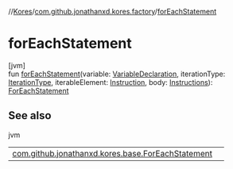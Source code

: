 //[Kores](../../index.md)/[com.github.jonathanxd.kores.factory](index.md)/[forEachStatement](for-each-statement.md)

# forEachStatement

[jvm]\
fun [forEachStatement](for-each-statement.md)(variable: [VariableDeclaration](../com.github.jonathanxd.kores.base/-variable-declaration/index.md), iterationType: [IterationType](../com.github.jonathanxd.kores.base/-iteration-type/index.md), iterableElement: [Instruction](../com.github.jonathanxd.kores/-instruction/index.md), body: [Instructions](../com.github.jonathanxd.kores/-instructions/index.md)): [ForEachStatement](../com.github.jonathanxd.kores.base/-for-each-statement/index.md)

## See also

jvm

| | |
|---|---|
| [com.github.jonathanxd.kores.base.ForEachStatement](../com.github.jonathanxd.kores.base/-for-each-statement/index.md) |  |
